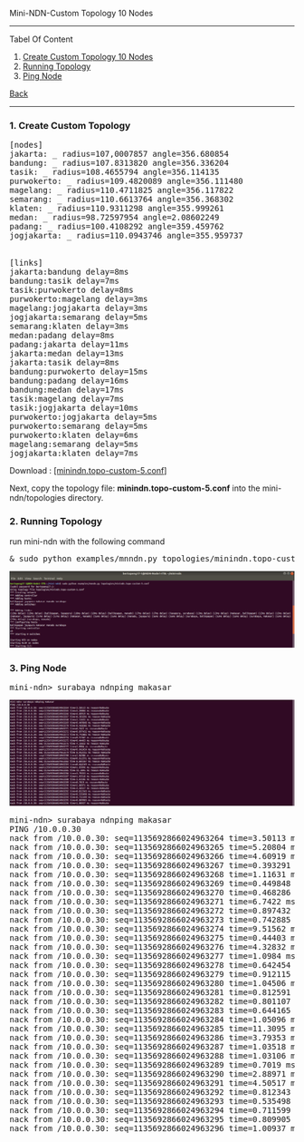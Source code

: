 
Mini-NDN-Custom Topology 10 Nodes
***
Tabel Of Content

1. [Create Custom Topology 10 Nodes](https://github.com/syaifulahdan/Mini-NDN-Work/blob/main/Assignment%203:NDN-CustomTopology/ndn-custom-topo-5.md#1-create-custom-topology) 
2. [Running Topology](https://github.com/syaifulahdan/Mini-NDN-Work/blob/main/Assignment%203:NDN-CustomTopology/ndn-custom-topo-5.md#2-running-topology)
3. [Ping Node](https://github.com/syaifulahdan/Mini-NDN-Work/blob/main/Assignment%203:NDN-CustomTopology/ndn-custom-topo-5.md#2-running-topology)

[Back](https://github.com/syaifulahdan/Mini-NDN-Work)

***

 
### <b>1. Create Custom Topology</b>   

<pre>
[nodes]
jakarta: _ radius=107,0007857 angle=356.680854
bandung: _ radius=107.8313820 angle=356.336204
tasik: _ radius=108.4655794 angle=356.114135
purwokerto: _ radius=109.4820089 angle=356.111480
magelang: _ radius=110.4711825 angle=356.117822
semarang: _ radius=110.6613764 angle=356.368302
klaten: _ radius=110.9311298 angle=355.999261
medan: _ radius=98.72597954 angle=2.08602249
padang: _ radius=100.4108292 angle=359.459762
jogjakarta: _ radius=110.0943746 angle=355.959737


[links]
jakarta:bandung delay=8ms
bandung:tasik delay=7ms
tasik:purwokerto delay=8ms
purwokerto:magelang delay=3ms
magelang:jogjakarta delay=3ms
jogjakarta:semarang delay=5ms
semarang:klaten delay=3ms
medan:padang delay=8ms
padang:jakarta delay=11ms
jakarta:medan delay=13ms
jakarta:tasik delay=8ms
bandung:purwokerto delay=15ms
bandung:padang delay=16ms
bandung:medan delay=17ms
tasik:magelang delay=7ms
tasik:jogjakarta delay=10ms
purwokerto:jogjakarta delay=5ms
purwokerto:semarang delay=5ms
purwokerto:klaten delay=6ms
magelang:semarang delay=5ms
jogjakarta:klaten delay=7ms
</pre>

Download : [[minindn.topo-custom-5.conf]](https://github.com/syaifulahdan/Mini-NDN-Work/blob/main/Assignment%203:NDN-CustomTopology/minindn.topo-custom-5.conf)

Next, copy the topology file: **minindn.topo-custom-5.conf** into the mini-ndn/topologies directory.

### <b>2. Running Topology</b>   

run mini-ndn with the following command

<pre>
& sudo python examples/mnndn.py topologies/minindn.topo-custom-5.conf
</pre>
![[alt image]](https://github.com/syaifulahdan/Mini-NDN-Work/blob/main/Assignment%203:NDN-CustomTopology/CustomTopology-Image-5-Nodes/running-ct5nodes.png)

### <b>3. Ping Node</b>   
<pre>
mini-ndn> surabaya ndnping makasar
</pre>
![[alt image]](https://github.com/syaifulahdan/Mini-NDN-Work/blob/main/Assignment%203:NDN-CustomTopology/CustomTopology-Image-5-Nodes/ct5nodes-ping-surabaya-makasar.png)
<pre>
mini-ndn> surabaya ndnping makasar
PING /10.0.0.30
nack from /10.0.0.30: seq=1135692866024963264 time=3.50113 ms reason=NoRoute
nack from /10.0.0.30: seq=1135692866024963265 time=5.20804 ms reason=NoRoute
nack from /10.0.0.30: seq=1135692866024963266 time=4.60919 ms reason=NoRoute
nack from /10.0.0.30: seq=1135692866024963267 time=0.393291 ms reason=NoRoute
nack from /10.0.0.30: seq=1135692866024963268 time=1.11631 ms reason=NoRoute
nack from /10.0.0.30: seq=1135692866024963269 time=0.449848 ms reason=NoRoute
nack from /10.0.0.30: seq=1135692866024963270 time=0.468286 ms reason=NoRoute
nack from /10.0.0.30: seq=1135692866024963271 time=6.7422 ms reason=NoRoute
nack from /10.0.0.30: seq=1135692866024963272 time=0.897432 ms reason=NoRoute
nack from /10.0.0.30: seq=1135692866024963273 time=0.742885 ms reason=NoRoute
nack from /10.0.0.30: seq=1135692866024963274 time=9.51562 ms reason=NoRoute
nack from /10.0.0.30: seq=1135692866024963275 time=0.44403 ms reason=NoRoute
nack from /10.0.0.30: seq=1135692866024963276 time=4.32832 ms reason=NoRoute
nack from /10.0.0.30: seq=1135692866024963277 time=1.0984 ms reason=NoRoute
nack from /10.0.0.30: seq=1135692866024963278 time=0.642454 ms reason=NoRoute
nack from /10.0.0.30: seq=1135692866024963279 time=0.912115 ms reason=NoRoute
nack from /10.0.0.30: seq=1135692866024963280 time=1.04506 ms reason=NoRoute
nack from /10.0.0.30: seq=1135692866024963281 time=0.812591 ms reason=NoRoute
nack from /10.0.0.30: seq=1135692866024963282 time=0.801107 ms reason=NoRoute
nack from /10.0.0.30: seq=1135692866024963283 time=0.644165 ms reason=NoRoute
nack from /10.0.0.30: seq=1135692866024963284 time=1.05096 ms reason=NoRoute
nack from /10.0.0.30: seq=1135692866024963285 time=11.3095 ms reason=NoRoute
nack from /10.0.0.30: seq=1135692866024963286 time=3.79353 ms reason=NoRoute
nack from /10.0.0.30: seq=1135692866024963287 time=1.03518 ms reason=NoRoute
nack from /10.0.0.30: seq=1135692866024963288 time=1.03106 ms reason=NoRoute
nack from /10.0.0.30: seq=1135692866024963289 time=0.7019 ms reason=NoRoute
nack from /10.0.0.30: seq=1135692866024963290 time=2.88971 ms reason=NoRoute
nack from /10.0.0.30: seq=1135692866024963291 time=4.50517 ms reason=NoRoute
nack from /10.0.0.30: seq=1135692866024963292 time=0.812343 ms reason=NoRoute
nack from /10.0.0.30: seq=1135692866024963293 time=0.535498 ms reason=NoRoute
nack from /10.0.0.30: seq=1135692866024963294 time=0.711599 ms reason=NoRoute
nack from /10.0.0.30: seq=1135692866024963295 time=0.809905 ms reason=NoRoute
nack from /10.0.0.30: seq=1135692866024963296 time=1.00937 ms reason=NoRoute
</pre>
